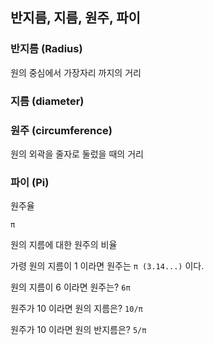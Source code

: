 ## 반지름, 지름, 원주, 파이

### 반지름 (Radius)

원의 중심에서 가장자리 까지의 거리

### 지름 (diameter)

### 원주 (circumference)

원의 외곽을 줄자로 둘렀을 때의 거리

### 파이 (Pi)

원주율

`π`

원의 지름에 대한 원주의 비율

가령 원의 지름이 1 이라면 원주는 `π (3.14...)` 이다.

원의 지름이 6 이라면 원주는? `6π`

원주가 10 이라면 원의 지름은? `10/π`

원주가 10 이라면 원의 반지름은? `5/π`
